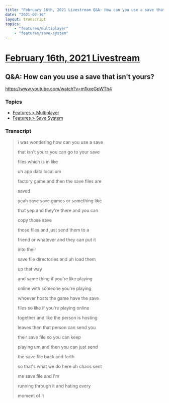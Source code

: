 ```yaml
---
title: "February 16th, 2021 Livestream Q&A: How can you use a save that isn't yours?"
date: "2021-02-16"
layout: transcript
topics:
    - "features/multiplayer"
    - "features/save-system"
---
```

# [February 16th, 2021 Livestream](../2021-02-16.md)
## Q&A: How can you use a save that isn't yours?
https://www.youtube.com/watch?v=m1kxeGpWTh4

### Topics
* [Features > Multiplayer](../topics/features/multiplayer.md)
* [Features > Save System](../topics/features/save-system.md)

### Transcript

> i was wondering how can you use a save
>
> that isn't yours you can go to your save
>
> files which is in like
>
> uh app data local um
>
> factory game and then the save files are
>
> saved
>
> yeah save save games or something like
>
> that yep and they're there and you can
>
> copy those save
>
> those files and just send them to a
>
> friend or whatever and they can put it
>
> into their
>
> save file directories and uh load them
>
> up that way
>
> and same thing if you're like playing
>
> online with someone you're playing
>
> whoever hosts the game have the save
>
> files so like if you're playing online
>
> together and like the person is hosting
>
> leaves then that person can send you
>
> their save file so you can keep
>
> playing um and then you can just send
>
> the save file back and forth
>
> so that's what we do here uh chaos sent
>
> me save file and i'm
>
> running through it and hating every
>
> moment of it
